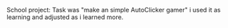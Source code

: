 School project: Task was "make an simple AutoClicker gamer"
i used it as learning and adjusted as i learned more.
